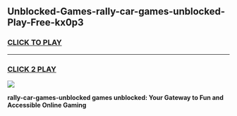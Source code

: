 
## Unblocked-Games-rally-car-games-unblocked-Play-Free-kx0p3
<h3>
<a href="https://premium76.site?title=rally-car-games-unblocked&ref=20A">CLICK TO PLAY</a></h3>
<hr>

<h3>
<a href="https://premium76.site?title=rally-car-games-unblocked&ref=20A">CLICK 2 PLAY</a>
  
</h3>

<a href="https://premium76.site?title=rally-car-games-unblocked&ref=20A"><img src="https://clearcache.store/games.png"></a>


**rally-car-games-unblocked games unblocked: Your Gateway to Fun and Accessible Online Gaming**
